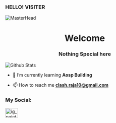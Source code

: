 ### HELLO! VISITER

<!--
**Ghosuto/Ghosuto** is a ✨ _special_ ✨ repository because its `README.md` (this file) appears on your GitHub profile.

Here are some ideas to get you started:

- 🔭 I’m currently working on ...
- 🌱 I’m currently learning ...
- 👯 I’m looking to collaborate on ...
- 🤔 I’m looking for help with ...
- 💬 Ask me about ...
- 📫 How to reach me: ...
- 😄 Pronouns: ...
- ⚡ Fun fact: nothing funny about me
-->
![MasterHead](https://i.pinimg.com/originals/4a/9e/bb/4a9ebb55218cc906cfa12d4a87747e7b.gif)
<h1 align="center">Welcome</h1>
<h3 align="center">Nothing Special here</h3>


![Github Stats](https://github-readme-stats.vercel.app/api?username=Ghosuto&bg_color=000&show_icons=true&count_private=true&hide_border=true&text_color=ebd5ff&title_color=ebd5ff&icon_color=ebd5ff&include_all_commits=true)


- 🌱 I’m currently learning **Aosp Building**

- 📫 How to reach me **clash.raja10@gmail.com**

<h3 align="left">My Social:</h3>
<p align="left">
<a href="https://instagram.com/ig_paintbox" target="blank"><img align="center" src="https://imgur.com/nYHy23h.png" alt="ig_paintbox" height="30" width="40" /></a>
</p>
